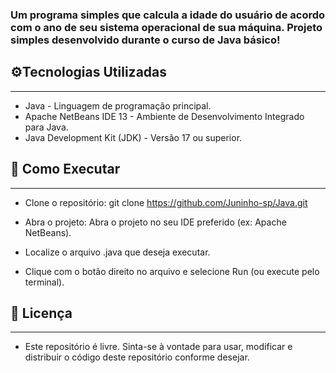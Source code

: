 ### Um programa simples que calcula a idade do usuário de acordo com o ano de seu sistema operacional de sua máquina. Projeto simples desenvolvido durante o curso de Java básico!

## ⚙️Tecnologias Utilizadas
***
* Java - Linguagem de programação principal.
* Apache NetBeans IDE 13 - Ambiente de Desenvolvimento Integrado para Java.
* Java Development Kit (JDK) - Versão 17 ou superior.


## 🚀 Como Executar
***
* Clone o repositório:
git clone https://github.com/Juninho-sp/Java.git

* Abra o projeto: Abra o projeto no seu IDE preferido (ex: Apache NetBeans).
* Localize o arquivo .java  que deseja executar.
* Clique com o botão direito no arquivo e selecione Run (ou execute pelo terminal).

## 📄 Licença
***
* Este repositório é livre. Sinta-se à vontade para usar, modificar e distribuir o código deste repositório conforme desejar.
